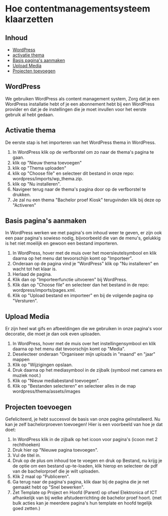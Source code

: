 # Hoe contentmanagementsysteem klaarzetten

## Inhoud

- [WordPress](#wordpress)
- [activatie thema](#activatie-thema)
- [Basis pagina's aanmaken](#basis-pagina's-aanmaken)
- [Upload Media](#upload-media)
- [Projecten toevoegen](#projecten-toevoegen)

## WordPress
We gebruiken WordPress als content management system, Zorg dat je een WordPress installatie hebt of je een abonnement hebt bij een WordPress provider en dat je de instellingen die je moet invullen voor het eerste gebruik al hebt gedaan.

## Activatie thema
De eerste stap is het importeren van het WordPress thema in WordPress.
1. In WordPress klik op de verfborstel om zo naar de thema's pagina te gaan.
2. klik op "Nieuw thema toevoegen"
3. klik op "Thema uploaden"
4. klik op "Choose file" en selecteer dit bestand in onze repo: wordpress/imports/wp_thema.zip.
5. klik op "Nu installeren".
6. Navigeer terug naar de thema's pagina door op de verfborstel te drukken.
7. Je zal nu een thema "Bachelor proef Kiosk" terugvinden klik bij deze op "Activeren"

## Basis pagina's aanmaken
In WordPress werken we met pagina's om inhoud weer te geven, er zijn ook een paar pagina's sowieso nodig, bijvoorbeeld die van de menu's, gelukkig is het niet moeilijk en gewoon een bestand importeren.
1. In WordPress, hover met de muis over het moersleutelsymbool en klik daarna op het menu dat tevoorschijn komt op "Importeer".
2. Onderaan op de pagina vind je "WordPress" klik op "Nu installeren" en wacht tot het klaar is.
3. Herlaad de pagina.
4. Klik dan op "Importeerfunctie uitvoeren" bij WordPress.
5. Klik dan op "Choose file" en selecteer dan het bestand in de repo: wordpress/imports/pages.xml.
6. Klik op "Upload bestand en importeer" en bij de volgende pagina op "Versturen".

## Upload Media
Er zijn heel wat gifs en afbeeldingen die we gebruiken in onze pagina's voor decoratie, die moet je dan ook even uploaden.
1. In WordPress, hover met de muis over het instellingensymbool en klik daarna op het menu dat tevoorschijn komt op "Media".
2. Deselecteer onderaan "Organiseer mijn uploads in "maand" en "jaar" mappen
3. Klik op "Wijzigingen opslaan.
4. Druk daarna op het mediasymbool in de zijbalk (symbool met camera en muziek noot.)
5. Klik op "Nieuw mediabestand toevoegen".
6. Klik op "Bestanden selecteren" en selecteer alles in de map wordpress/thema/assets/images

## Projecten toevoegen
Gefeliciteerd, je hebt succesvol de basis van onze pagina geïnstalleerd. Nu kan je zelf bachelorproeven toevoegen! Hier is een voorbeeld van hoe je dat doet:
1. In WordPress klik in de zijbalk op het icoon voor pagina's (icoon met 2 rechthoeken)
2. Druk hier op "Nieuwe pagina toevoegen".
3. Vul de titel in.
4. Druk op de plus om inhoud toe te voegen en druk op Bestand, nu krijg je de optie om een bestand up-te-loaden, klik hierop en selecteer de pdf van de bachelorproef die je wilt uploaden.
5. Klik 2 maal op "Publiceren".
6. Ga terug naar de pagina's pagina, klik daar bij de pagina die je net gemaakt hebt op "Snel bewerken".
7. Zet Template op Project en Hoofd (Parent) op ofwel Elektronica of ICT afhankelijk van bij welke afstudeerrichting de bachelor proef hoort. (met bulk acties kan je meerdere pagina's hun template en hoofd tegelijk goed zetten.)